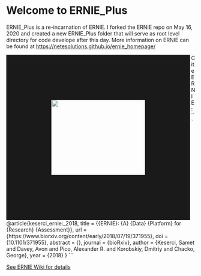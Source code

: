 # Welcome to ERNIE_Plus
ERNIE_Plus is a re-incarnation of ERNIE. I forked the ERNIE repo on May 16, 2020 and created a new ERNIE_Plus folder that will serve as root level directory for code develope after this day. More information on ERNIE can be found at https://netesolutions.github.io/ernie_homepage/


<img align="left" src="ERNIE.png" width="250" height="200" border="120">
Cite ERNIE:
```
@article{keserci_ernie:_2018,
	title = {{ERNIE}: {A} {Data} {Platform} for {Research} {Assessment}},
	url = {https://www.biorxiv.org/content/early/2018/07/19/371955},
	doi = {10.1101/371955},
	abstract = {},
	journal = {bioRxiv},
	author = {Keserci, Samet and Davey, Avon and Pico, Alexander R. and Korobskiy, Dmitriy 
	and Chacko, George},
	year = {2018}
}
```

[See ERNIE Wiki for details](https://github.com/NETESOLUTIONS/ERNIE/wiki)
